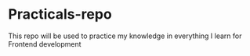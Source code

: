# Practicals-repo
This repo will be used to practice my knowledge in everything  I learn for Frontend development
